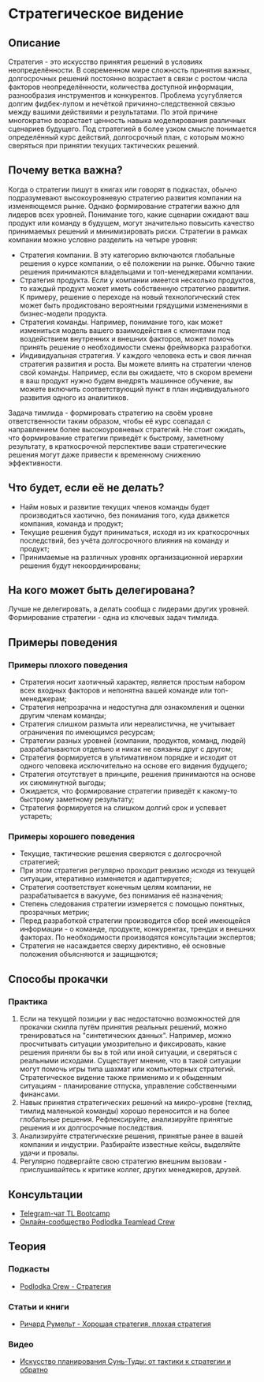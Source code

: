 # Стратегическое видение
## Описание
Стратегия - это искусство принятия решений в условиях неопределённости. В современном мире сложность принятия важных, долгосрочных решений постоянно возрастает в связи с ростом числа факторов неопределённости, количества доступной информации, разнообразия инструментов и конкурентов. Проблема усугубляется долгим фидбек-лупом и нечёткой причинно-следственной связью между вашими действиями и результатами. По этой причине многократно возрастает ценность навыка моделирования различных сценариев будущего. Под стратегией в более узком смысле понимается определённый курс действий, долгосрочный план, с которым можно сверяться при принятии текущих тактических решений.

## Почему ветка важна?
Когда о стратегии пишут в книгах или говорят в подкастах, обычно подразумевают высокоуровневую стратегию развития компании на изменяющемся рынке. Однако формирование стратегии важно для лидеров всех уровней. Понимание того, какие сценарии ожидают ваш продукт или команду в будущем, могут значительно повысить качество принимаемых решений и минимизировать риски. Стратегии в рамках компании можно условно разделить на четыре уровня:
- Стратегия компании. В эту категорию включаются глобальные решения о курсе компании, о её положении на рынке. Обычно такие решения принимаются владельцами и топ-менеджерами компании.
- Стратегия продукта. Если у компании имеется несколько продуктов, то каждый продукт может иметь собственную стратегию развития.  К примеру, решение о переходе на новый технологический стек может быть продиктовано вероятными грядущими изменениями в бизнес-модели продукта.
- Стратегия команды. Например, понимание того, как может измениться модель вашего взаимодействия с клиентами под воздействием внутренних и внешних факторов, может помочь принять решение о необходимости смены фреймворка разработки.
- Индивидуальная стратегия. У каждого человека есть и своя личная стратегия развития и роста. Вы можете влиять на стратегии членов свой команды. Например, если вы ожидаете, что в скором времени в ваш продукт нужно будем внедрять машинное обучение, вы можете включить соответствующий пункт в план индивидуального развития одного из аналитиков.

Задача тимлида - формировать стратегию на своём уровне ответственности таким образом, чтобы её курс совпадал с направлением более высокоуровневых стратегий. Не стоит ожидать, что формирование стратегии приведёт к быстрому, заметному результату, в краткосрочной перспективе ваши стратегические решения могут даже привести к временному снижению эффективности.

## Что будет, если её не делать?
- Найм новых и развитие текущих членов команды будет производиться хаотично, без понимания того, куда движется компания, команда и продукт;
- Текущие решения будут приниматься, исходя из их краткосрочных последствий, без учёта долгосрочного влияния на команду и продукт;
- Принимаемые на различных уровнях организационной иерархии решения будут некоординированы;

## На кого может быть делегирована?
Лучше не делегировать, а делать сообща с лидерами других уровней. Формирование стратегии - одна из ключевых задач тимлида.
## Примеры поведения
### Примеры плохого поведения
- Стратегия носит хаотичный характер, является простым набором всех входных факторов и непонятна вашей команде или топ-менеджерам;
- Стратегия непрозрачна и недоступна для ознакомления и оценки другим членам команды;
- Стратегия слишком размыта или нереалистична, не учитывает ограничения по имеющимся ресурсам;
- Стратегии разных уровней (компании, продуктов, команд, людей) разрабатываются отдельно и никак не связаны друг с другом;
- Стратегия формируется в ультимативном порядке и исходит от одного человека исключительно на основе его видения будущего;
- Стратегия отсутствует в принципе, решения принимаются на основе их сиюминутной выгоды;
- Ожидается, что формирование стратегии приведёт к какому-то быстрому заметному результату;
- Стратегия формируется на слишком долгий срок и успевает устареть;
### Примеры хорошего поведения
- Текущие, тактические решения сверяются с долгосрочной стратегией;
- При этом стратегия регулярно проходит ревизию исходя из текущей ситуации, итеративно изменяется и адаптируется;
- Стратегия соответствует конечным целям компании, не разрабатывается в вакууме, без понимания её назначения;
- Степень следования стратегии измеряется с помощью понятных, прозрачных метрик;
- Перед разработкой стратегии производится сбор всей имеющейся информации - о команде, продукте, конкурентах, трендах и внешних факторах. По необходимости производятся консультации экспертов;
- Стратегия не насаждается сверху директивно, её основные положения объясняются и защищаются;

## Способы прокачки
### Практика
1. Если на текущей позиции у вас недостаточно возможностей для прокачки скилла путём принятия реальных решений, можно тренироваться на "синтетических данных". Например, можно просчитывать ситуации умозрительно и фиксировать, какие решения приняли бы вы в той или иной ситуации, и сверяться с реальными исходами. Существует мнение, что в такой ситуации могут помочь игры типа шахмат или компьютерных стратегий. Стратегическое видение также применимо и к обыденным ситуациям - планирование отпуска, управление собственными финансами.
2. Навык принятия стратегических решений на микро-уровне (техлид, тимлид маленькой команды) хорошо переносится и на более глобальные решения. Рефлексируйте, анализируйте принятые решения и их долгосрочные последствия.
3. Анализируйте стратегические решения, принятые ранее в вашей компании и индустрии. Разбирайте известные кейсы, выделяйте удачи и провалы.
4. Регулярно подвергайте свою стратегию внешним вызовам - прислушивайтесь к критике коллег, других менеджеров, друзей.

## Консультации
- [Telegram-чат TL Bootcamp](https://tlinks.run/tlbootcamp)
- [Онлайн-сообщество Podlodka Teamlead Crew](https://podlodka.io/crew)

## Теория
### Подкасты
- [Podlodka Crew - Стратегия](https://soundcloud.com/podlodka/podlodka-133-strategiya-razvitiya-produkta)
### Статьи и книги
- [Ричард Румельт - Хорошая стратегия, плохая стратегия](https://www.mann-ivanov-ferber.ru/books/paperbook/good-strategy-bad-strategy/)
### Видео
- [Искусство планирования Сунь-Туды: от тактики к стратегии и обратно](https://www.youtube.com/watch?v=CNw7BTqm1jM)
